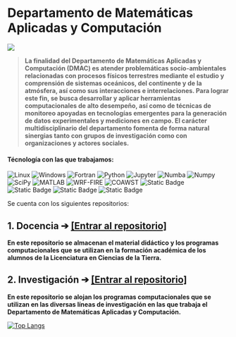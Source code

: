 <!--
<a href="http://enesmerida.unam.mx/#/index"><img src="imagenes/enes-merida.png" style="height: 15%; width:15%;"/></a>
-->
# Departamento de Matemáticas Aplicadas y Computación

<!--
**ENES-Merida/ENES-Merida** is a ✨ _special_ ✨ repository because its `README.md` (this file) appears on your GitHub profile.

Here are some ideas to get you started:

- 🔭 I’m currently working on ...
- 🌱 I’m currently learning ...
- 👯 I’m looking to collaborate on ...
- 🤔 I’m looking for help with ...
- 💬 Ask me about ...
- 📫 How to reach me: ...
- 😄 Pronouns: ...
- ⚡ Fun fact: ...
-->

![](http://enesmerida.unam.mx/services/assets/files/archivos_tema/depto_matematicas_01_20210504095433.jpg)
> **La finalidad del Departamento de Matemáticas Aplicadas y Computación (DMAC) es atender problemáticas socio-ambientales relacionadas con procesos físicos terrestres mediante el estudio y comprensión de sistemas oceánicos, del continente y de la atmósfera, así como sus interacciones e interrelaciones. Para lograr este fin, se busca desarrollar y aplicar herramientas computacionales de alto desempeño, así como de técnicas de monitoreo apoyadas en tecnologías emergentes para la generación de datos experimentales y mediciones en campo. El carácter multidisciplinario del departamento fomenta de forma natural sinergias tanto con grupos de investigación como con organizaciones y actores sociales.**

#### Técnología con las que trabajamos:

![Linux](https://img.shields.io/badge/Linux-FCC624?style=for-the-badge&logo=linux&logoColor=black)
![Windows](https://img.shields.io/badge/Windows-0078D4?style=for-the-badge&logo=windows&logoColor=white)
![Fortran](https://img.shields.io/badge/Fortran-734F96?style=for-the-badge&logo=fortran&logoColor=white)
![Python](https://img.shields.io/badge/Python-3776AB?style=for-the-badge&logo=python&logoColor=white)
![Jupyter](https://img.shields.io/badge/Jupyter-F37626?style=for-the-badge&logo=jupyter&logoColor=white)
![Numba](https://img.shields.io/badge/Numba-00A3E0?style=for-the-badge&logo=numba&logoColor=white)
![Numpy](https://img.shields.io/badge/NumPy-013243?style=for-the-badge&logo=numpy&logoColor=white)
![SciPy](https://img.shields.io/badge/SciPy-8CAAE6?style=for-the-badge&logo=scipy&logoColor=white)
![MATLAB](https://img.shields.io/badge/MATLAB-orange?style=for-the-badge&logoColor=white)
![WRF-FIRE](https://img.shields.io/badge/WRF_FIRE-67A4AC?style=for-the-badge&logoColor=white)
![COAWST](https://img.shields.io/badge/COAWST-37A5CC?style=for-the-badge&logoColor=white)
![Static Badge](https://img.shields.io/badge/NVIDIA-CUDA-76B900?style=for-the-badge&logo=nvidia&logoColor=white&labelColor=76B900&color=black)
![Static Badge](https://img.shields.io/badge/OpenMP-008275?style=for-the-badge&logoColor=white)
![Static Badge](https://img.shields.io/badge/OpenACC-01B0F0?style=for-the-badge&logoColor=white)
![Static Badge](https://img.shields.io/badge/MPI-2E3192?style=for-the-badge&logoColor=white)


Se cuenta con los siguientes repositorios:

## 1. Docencia ➔ [[Entrar al repositorio]](https://github.com/ENES-Merida/Docencia)
   
**En este repositorio se almacenan el material didáctico y los programas computacionales que se utilizan en la formación académica de los alumnos de la Licenciatura en Ciencias de la Tierra.**

## 2. Investigación ➔ [[Entrar al repositorio]](https://github.com/ENES-Merida/Investigacion)
**En este repositorio se alojan los programas computacionales que se utilizan en las diversas líneas de investigación en las que trabaja el Departamento de Matemáticas Aplicadas y Computación.**

[![Top Langs](https://github-readme-stats.vercel.app/api/top-langs/?username=ENES-Merida&show_icons=true&theme=catppuccin_mocha)](https://github.com/anuraghazra/github-readme-stats)
